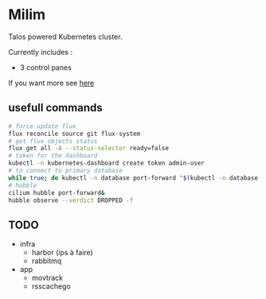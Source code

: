 # Milim

Talos powered Kubernetes cluster.

Currently includes :
- 3 control panes

If you want more see [here](https://github.com/Samoth69/IAC/tree/master/Infra/terraform)

## usefull commands

```bash
# force update flux
flux reconcile source git flux-system
# get flux objects status
flux get all -A --status-selector ready=false
# token for the dashboard
kubectl -n kubernetes-dashboard create token admin-user
# to connect to primary database
while true; do kubectl -n database port-forward "$(kubectl -n database get pods -l postgres-operator.crunchydata.com/role=master -o name)" 5432:5432; done
# hubble
cilium hubble port-forward&
hubble observe --verdict DROPPED -f
```

## TODO

- infra
	- harbor (ips à faire)
	- rabbitmq
- app
	- movtrack
	- rsscachego
